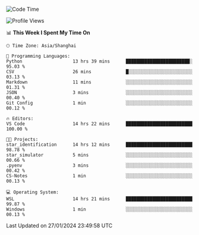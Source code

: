 <!--START_SECTION:waka-->
![Code Time](http://img.shields.io/badge/Code%20Time-1%2C471%20hrs%2021%20mins-blue)

![Profile Views](http://img.shields.io/badge/Profile%20Views-0-blue)

📊 **This Week I Spent My Time On** 

```text
🕑︎ Time Zone: Asia/Shanghai

💬 Programming Languages: 
Python                   13 hrs 39 mins      ████████████████████████░   95.03 % 
CSV                      26 mins             █░░░░░░░░░░░░░░░░░░░░░░░░   03.13 % 
Markdown                 11 mins             ░░░░░░░░░░░░░░░░░░░░░░░░░   01.31 % 
JSON                     3 mins              ░░░░░░░░░░░░░░░░░░░░░░░░░   00.40 % 
Git Config               1 min               ░░░░░░░░░░░░░░░░░░░░░░░░░   00.12 % 

🔥 Editors: 
VS Code                  14 hrs 22 mins      █████████████████████████   100.00 % 

🐱‍💻 Projects: 
star_identification      14 hrs 12 mins      █████████████████████████   98.78 % 
star_simulator           5 mins              ░░░░░░░░░░░░░░░░░░░░░░░░░   00.66 % 
.pyenv                   3 mins              ░░░░░░░░░░░░░░░░░░░░░░░░░   00.42 % 
CS-Notes                 1 min               ░░░░░░░░░░░░░░░░░░░░░░░░░   00.13 % 

💻 Operating System: 
WSL                      14 hrs 21 mins      █████████████████████████   99.87 % 
Windows                  1 min               ░░░░░░░░░░░░░░░░░░░░░░░░░   00.13 % 
```


 Last Updated on 27/01/2024 23:49:58 UTC
<!--END_SECTION:waka-->